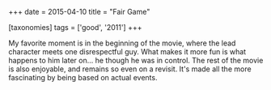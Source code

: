 +++
date = 2015-04-10
title = "Fair Game"

[taxonomies]
tags = ['good', '2011']
+++

My favorite moment is in the beginning of the movie, where the lead
character meets one disrespectful guy. What makes it more fun is what
happens to him later on\... he though he was in control. The rest of the
movie is also enjoyable, and remains so even on a revisit. It\'s made
all the more fascinating by being based on actual events.
